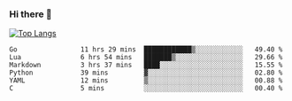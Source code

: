 ### Hi there 👋

<!--
**3Xpl0it3r/3Xpl0it3r** is a ✨ _special_ ✨ repository because its `README.md` (this file) appears on your GitHub profile.

Here are some ideas to get you started:

- 🔭 I’m currently working on ...
- 🌱 I’m currently learning ...
- 👯 I’m looking to collaborate on ...
- 🤔 I’m looking for help with ...
- 💬 Ask me about ...
- 📫 How to reach me: ...
- 😄 Pronouns: ...
- ⚡ Fun fact: ...
-->


[![Top Langs](https://github-readme-stats.vercel.app/api/top-langs/?username=3Xpl0it3r&layout=compact)](https://github.com/3Xpl0it3r/3Xpl0it3r)

<!--START_SECTION:waka-->

```text
Go                11 hrs 29 mins  ████████████▒░░░░░░░░░░░░   49.40 %
Lua               6 hrs 54 mins   ███████▒░░░░░░░░░░░░░░░░░   29.66 %
Markdown          3 hrs 37 mins   ████░░░░░░░░░░░░░░░░░░░░░   15.55 %
Python            39 mins         ▓░░░░░░░░░░░░░░░░░░░░░░░░   02.80 %
YAML              12 mins         ▒░░░░░░░░░░░░░░░░░░░░░░░░   00.88 %
C                 5 mins          ░░░░░░░░░░░░░░░░░░░░░░░░░   00.40 %
```

<!--END_SECTION:waka-->
